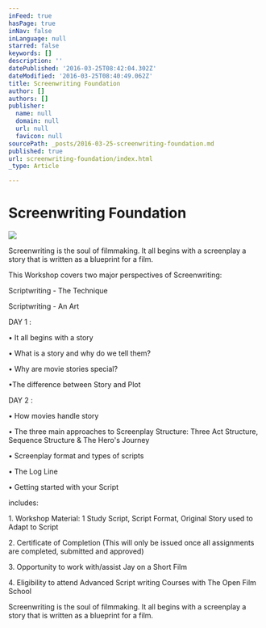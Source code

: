 ```yaml
---
inFeed: true
hasPage: true
inNav: false
inLanguage: null
starred: false
keywords: []
description: ''
datePublished: '2016-03-25T08:42:04.302Z'
dateModified: '2016-03-25T08:40:49.062Z'
title: Screenwriting Foundation
author: []
authors: []
publisher:
  name: null
  domain: null
  url: null
  favicon: null
sourcePath: _posts/2016-03-25-screenwriting-foundation.md
published: true
url: screenwriting-foundation/index.html
_type: Article

---
```

# Screenwriting Foundation
![](https://the-grid-user-content.s3-us-west-2.amazonaws.com/c450874a-b52b-40c0-a993-984dab8e1da4.png)

Screenwriting is the soul of filmmaking. It all begins with a screenplay a story that is written as a blueprint for a film. 

This Workshop covers two major perspectives of Screenwriting: 

Scriptwriting - The Technique 

Scriptwriting - An Art

DAY 1 :

• It all begins with a story

• What is a story and why do we tell them?  

• Why are movie stories special?

•The difference between Story and Plot

DAY 2 :

• How movies handle story

• The three main approaches to Screenplay Structure:  Three Act Structure, Sequence Structure & The Hero's Journey

• Screenplay format and types of scripts

• The Log Line

• Getting started with your Script

includes: 

1\. Workshop Material: 1 Study Script, Script Format, Original Story used to Adapt to Script

2\. Certificate of Completion (This will only be issued once all assignments are completed, submitted and approved) 

3\. Opportunity to work with/assist Jay on a Short Film 

4\. Eligibility to attend Advanced Script writing Courses with The Open Film School

Screenwriting is the soul of filmmaking. It all begins with a screenplay a story that is written as a blueprint for a film.